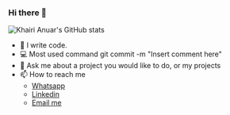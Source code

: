 ### Hi there 👋

<!--
- 🔭 I’m currently working on ...
- 🌱 I’m currently learning ...
- 👯 I’m looking to collaborate on ...
- 🤔 I’m looking for help with ...
- 💬 Ask me about ...
- 📫 How to reach me: ...
- 😄 Pronouns: ...
- ⚡ Fun fact: ...
-->


![Khairi Anuar's GitHub stats](https://github-readme-stats.vercel.app/api?username=KhairiAnuar&theme=aura_dark&count_private=true&show_icons=true&include_all_commits=true)

- 🔭 I write code.
- 💻 Most used command git commit -m "Insert comment here"
- 💬 Ask me about a project you would like to do, or my projects
- 📫 How to reach me
  - <a href="https://wa.me/6738194164">Whatsapp</a>
  - <a href="https://www.linkedin.com/in/khairi-anuar-09a024139/">Linkedin</a>
  - <a href="mailto:khairiazmi.anuar@gmail.com">Email me</a>

